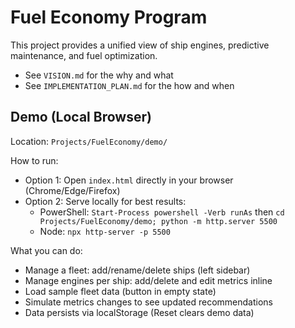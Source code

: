 # Fuel Economy Program

This project provides a unified view of ship engines, predictive maintenance, and fuel optimization.

- See `VISION.md` for the why and what
- See `IMPLEMENTATION_PLAN.md` for the how and when

## Demo (Local Browser)

Location: `Projects/FuelEconomy/demo/`

How to run:
- Option 1: Open `index.html` directly in your browser (Chrome/Edge/Firefox)
- Option 2: Serve locally for best results:
  - PowerShell: `Start-Process powershell -Verb runAs` then `cd Projects/FuelEconomy/demo; python -m http.server 5500`
  - Node: `npx http-server -p 5500`

What you can do:
- Manage a fleet: add/rename/delete ships (left sidebar)
- Manage engines per ship: add/delete and edit metrics inline
- Load sample fleet data (button in empty state)
- Simulate metrics changes to see updated recommendations
- Data persists via localStorage (Reset clears demo data)

